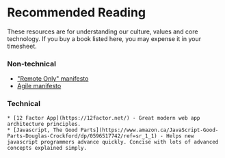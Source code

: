 # Recommended Reading

These resources are for understanding our culture, values and core technology. If you buy a book listed here, you may expense it in your timesheet.

### Non-technical

  * ["Remote Only" manifesto](https://www.remoteonly.org/)
  * [Agile manifesto](http://agilemanifesto.org/)

### Technical

    * [12 Factor App](https://12factor.net/) - Great modern web app architecture principles.
    * [Javascript, The Good Parts](https://www.amazon.ca/JavaScript-Good-Parts-Douglas-Crockford/dp/0596517742/ref=sr_1_1) - Helps new javascript programmers advance quickly. Concise with lots of advanced concepts explained simply.

